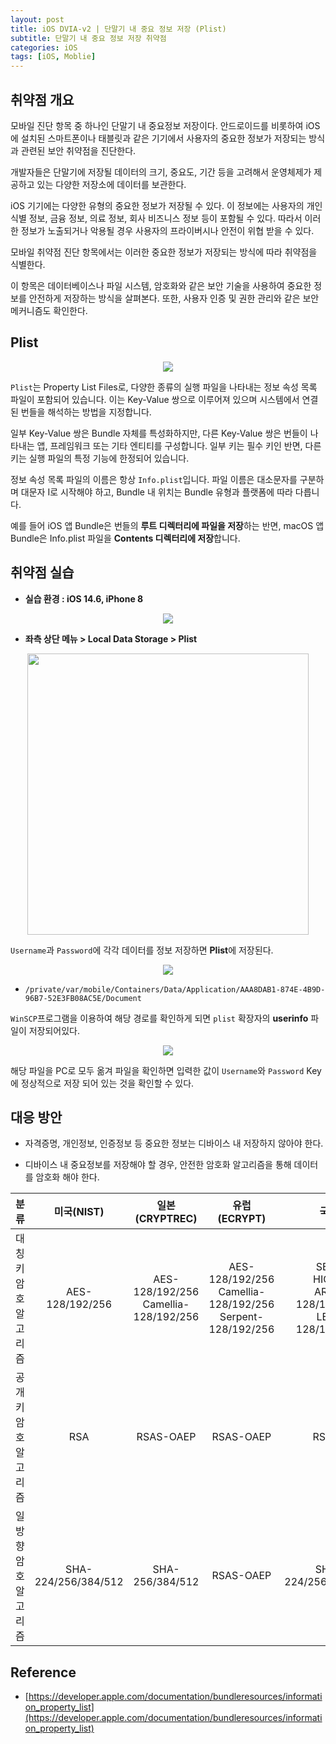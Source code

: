 ```yaml
---
layout: post
title: iOS DVIA-v2 | 단말기 내 중요 정보 저장 (Plist)
subtitle: 단말기 내 중요 정보 저장 취약점
categories: iOS
tags: [iOS, Moblie]
---
```


## 취약점 개요

모바일 진단 항목 중 하나인 단말기 내 중요정보 저장이다. 안드로이드를 비롯하여 iOS에 설치된 스마트폰이나 태블릿과 같은 기기에서 사용자의 중요한 정보가 저장되는 방식과 관련된 보안 취약점을 진단한다.

개발자들은 단말기에 저장될 데이터의 크기, 중요도, 기간 등을 고려해서 운영체제가 제공하고 있는 다양한 저장소에 데이터를 보관한다.

iOS 기기에는 다양한 유형의 중요한 정보가 저장될 수 있다. 이 정보에는 사용자의 개인 식별 정보, 금융 정보, 의료 정보, 회사 비즈니스 정보 등이 포함될 수 있다. 따라서 이러한 정보가 노출되거나 악용될 경우 사용자의 프라이버시나 안전이 위협 받을 수 있다.

모바일 취약점 진단 항목에서는 이러한 중요한 정보가 저장되는 방식에 따라 취약점을 식별한다. 

이 항목은 데이터베이스나 파일 시스템, 암호화와 같은 보안 기술을 사용하여 중요한 정보를 안전하게 저장하는 방식을 살펴본다. 또한, 사용자 인증 및 권한 관리와 같은 보안 메커니즘도 확인한다.

## Plist

<p align="center">
<img src ="https://github.com/peoplstar/peoplstar.github.io/assets/78135526/929d874d-9ce7-4b55-bc67-6288d68063f9">
</p>

`Plist`는 Property List Files로, 다양한 종류의 실행 파일을 나타내는 정보 속성 목록 파일이 포함되어 있습니다. 이는 Key-Value 쌍으로 이루어져 있으며 시스템에서 연결된 번들을 해석하는 방법을 지정합니다.

일부 Key-Value 쌍은 Bundle 자체를 특성화하지만, 다른 Key-Value 쌍은 번들이 나타내는 앱, 프레임워크 또는 기타 엔티티를 구성합니다. 일부 키는 필수 키인 반면, 다른 키는 실행 파일의 특정 기능에 한정되어 있습니다.

정보 속성 목록 파일의 이름은 항상 `Info.plist`입니다. 파일 이름은 대소문자를 구분하며 대문자 I로 시작해야 하고, Bundle 내 위치는 Bundle 유형과 플랫폼에 따라 다릅니다. 

예를 들어 iOS 앱 Bundle은 번들의 **루트 디렉터리에 파일을 저장**하는 반면, macOS 앱 Bundle은 Info.plist 파일을 **Contents 디렉터리에 저장**합니다.

## 취약점 실습

* **실습 환경 : iOS 14.6, iPhone 8**

<p align="center">
<img src ="https://github.com/peoplstar/peoplstar.github.io/assets/78135526/210b2789-38c1-43b7-bbd8-6c9fb23d3396">
</p>

* **좌측 상단 메뉴 > Local Data Storage > Plist**

<p align="center">
<img src ="https://github.com/peoplstar/peoplstar.github.io/assets/78135526/da735254-321a-4254-9806-3fe1dd15ff73" width = 450>
</p>

`Username`과 `Password`에 각각 데이터를 정보 저장하면 **Plist**에 저장된다.

<p align="center">
<img src ="https://github.com/peoplstar/peoplstar.github.io/assets/78135526/37ac48f1-0ef4-4406-9e7f-a92a73a89d45">
</p>

* `/private/var/mobile/Containers/Data/Application/AAA8DAB1-874E-4B9D-96B7-52E3FB08AC5E/Document`

`WinSCP`프로그램을 이용하여 해당 경로를 확인하게 되면 `plist` 확장자의 **userinfo** 파일이 저장되어있다.

<p align="center">
<img src ="https://github.com/peoplstar/peoplstar.github.io/assets/78135526/d9e513fb-0a0d-4ef3-859f-9e0ca5315778">
</p>

해당 파일을 PC로 모두 옮겨 파일을 확인하면 입력한 값이 `Username`와 `Password` Key에 정상적으로 저장 되어 있는 것을 확인할 수 있다.

## 대응 방안

* 자격증명, 개인정보, 인증정보 등 중요한 정보는 디바이스 내 저장하지 않아야 한다.

* 디바이스 내 중요정보를 저장해야 할 경우, 안전한 암호화 알고리즘을 통해 데이터를 암호화 해야 한다.

|  **분류**     |   **미국(NIST)**   |     **일본(CRYPTREC)**   | **유럽(ECRYPT)** |      **국내**    | 
|:--------:|:--------------:|:-------------------:|:-------------------:|:-----------------:|
| 대칭키 암호 알고리즘 |  AES-128/192/256     |   AES-128/192/256<br>Camellia-128/192/256    | AES-128/192/256<br>Camellia-128/192/256<br>Serpent-128/192/256 | SEED<br>HIGHT<br>ARIA-128/192/256<br>LEA-128/192/256 |
| 공개키 암호 알고리즘 |           RSA        |   RSAS-OAEP   |  RSAS-OAEP  | RSAES |
| 일방향 암호 알고리즘 |  SHA-224/256/384/512 |   SHA-256/384/512  | RSAS-OAEP | SHA-224/256/384/512 |

## Reference

* [https://developer.apple.com/documentation/bundleresources/information_property_list](https://developer.apple.com/documentation/bundleresources/information_property_list)